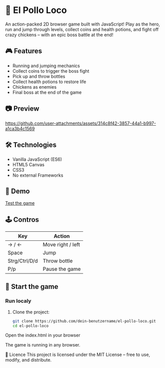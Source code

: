 # 🐔 El Pollo Loco

An action-packed 2D browser game built with JavaScript! Play as the hero, run and jump through levels, collect coins and health potions, and fight off crazy chickens – with an epic boss battle at the end!

## 🎮 Features

- Running and jumping mechanics
- Collect coins to trigger the boss fight
- Pick up and throw bottles
- Collect health potions to restore life
- Chickens as enemies
- Final boss at the end of the game

## 📷 Preview
https://github.com/user-attachments/assets/314c8f42-3857-44a1-b997-a1ca3b4c1569

## 🛠️ Technologies
- Vanilla JavaScript (ES6)
- HTML5 Canvas
- CSS3
- No external Frameworks

## 🧪 Demo
[Test the game](https://dein-github-benutzername.github.io/el-pollo-loco)

## 🕹️ Contros

| Key            | Action              |
|----------------|---------------------|
| → / ←          | Move right / left   |
| Space          | Jump                |
| Strg/Ctrl/D/d  | Throw bottle        |
| P/p            | Pause the game      |

## 🚀 Start the game
### Run localy
1. Clone the project:
   ```bash
   git clone https://github.com/dein-benutzername/el-pollo-loco.git
   cd el-pollo-loco
Open the index.html in your browser

The game is running in any browser.



📜 Licence
This project is licensed under the MIT License – free to use, modify, and distribute.


